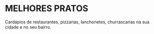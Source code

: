 MELHORES PRATOS
========

Cardápios de restaurantes, pizzarias, lanchonetes, churrascarias na sua cidade e no seu bairro.